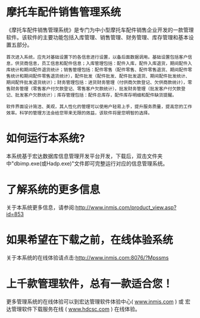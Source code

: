# 摩托车配件销售管理系统

《摩托车配件销售管理系统》是专门为中小型摩托车配件销售企业开发的一款管理软件。该软件的主要功能包括入库管理、销售管理、财务管理、库存管理和基本设置五部分。    

    首次进入系统，应先对基础设置下的各信息进行设置，以备后面数据调用。基础设置包括客户信息，供货商信息，员工信息和配件信息；入库管理包括：配件入库，配件入库退货，期间配件入库统计和期间配件退货统计；销售管理包括：配件零售（配件零售、配件零售退货、期间配件零售统计和期间配件零售退货统计），配件批发（配件批发、配件批发退货、期间配件批发统计、期间配件批发退货统计）；财务管理包括：进货财务管理（付供商欠款登记、欠供商款统计），零售财务管理（零售客户付欠款登记、零售客户欠款统计），批发财务管理（批发客户付欠款登记、批发客户欠款统计）；库存管理包括：配件总库存，配件库存明细和配件缺货提醒。

    软件界面设计简洁、美观，其人性化的管理可以使用户轻易上手，提升服务质量，提高您的工作效率。科学的管理方法会给您带来无限的效益，该软件将是您明智的选择。

# 如何运行本系统?

本系统基于宏达数据库信息管理开发平台开发，下载后，双击文件夹中"dbimp.exe(或Hadp.exe)"文件即可完整运行对应的信息管理系统。

# 了解系统的更多信息

关于本系统更多信息，请参阅:http://www.inmis.com/product_view.asp?id=853

# 如果希望在下载之前，在线体验系统

关于本系统的在线体验请点击:http://www.inmis.com:8076/?Mpssms

# 上千款管理软件，总有一款适合您！

更多管理系统的在线体验可以到宏达管理软件体验中心( www.inmis.com ) 或 宏达管理软件下载服务在线 ( www.hdcsc.com ) 在线体验。

